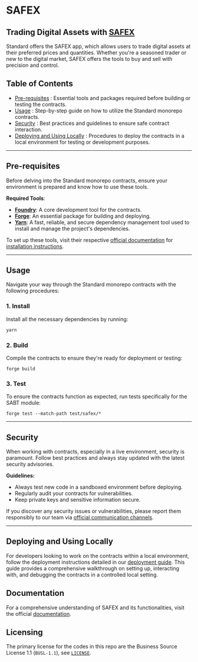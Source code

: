 # SAFEX

## **Trading Digital Assets with [SAFEX](./contracts/safex/README.md)**

Standard offers the SAFEX app, which allows users to trade digital assets at their preferred prices and quantities. Whether you're a seasoned trader or new to the digital market, SAFEX offers the tools to buy and sell with precision and control.

## Table of Contents

- [Pre-requisites](#pre-requisites) : Essential tools and packages required before building or testing the contracts.
- [Usage](#usage) : Step-by-step guide on how to utilize the Standard monorepo contracts.
- [Security](#security) : Best practices and guidelines to ensure safe contract interaction.
- [Deploying and Using Locally](#deploying-and-using-locally) : Procedures to deploy the contracts in a local environment for testing or development purposes.

---

## Pre-requisites

Before delving into the Standard monorepo contracts, ensure your environment is prepared and know how to use these tools.

**Required Tools**:

- [**Foundry**](https://book.getfoundry.sh/getting-started/installation): A core development tool for the contracts.
- [**Forge**](https://book.getfoundry.sh/forge/): An essential package for building and deploying.
- [**Yarn**](https://yarnpkg.com/getting-started/install): A fast, reliable, and secure dependency management tool used to install and manage the project's dependencies.

To set up these tools, visit their respective [official documentation](https://book.getfoundry.sh/forge/) for [installation instructions](https://book.getfoundry.sh/getting-started/installation).

---

## Usage

Navigate your way through the Standard monorepo contracts with the following procedures:

### 1. Install

Install all the necessary dependencies by running:

```bash
yarn
```

### 2. Build

Compile the contracts to ensure they're ready for deployment or testing:

```
forge build
```

### 3. Test

To ensure the contracts function as expected, run tests specifically for the SABT module:

```
forge test --match-path test/safex/*
```

---

## Security

When working with contracts, especially in a live environment, security is paramount. Follow best practices and always stay updated with the latest security advisories.

**Guidelines:**

- Always test new code in a sandboxed environment before deploying.
- Regularly audit your contracts for vulnerabilities.
- Keep private keys and sensitive information secure.

If you discover any security issues or vulnerabilities, please report them responsibly to our team via [official communication channels](mailto:contact@standardweb3.com).

---

## Deploying and Using Locally

For developers looking to work on the contracts within a local environment, follow the deployment instructions detailed in our [deployment guide](). This guide provides a comprehensive walkthrough on setting up, interacting with, and debugging the contracts in a controlled local setting.

## Documentation

For a comprehensive understanding of SAFEX and its functionalities, visit the official [documentation](https://docs.standardweb3.com).


## Licensing

The primary license for the codes in this repo are the Business Source License 1.1 (`BUSL-1.1`), see [`LICENSE`](./LICENSE).

